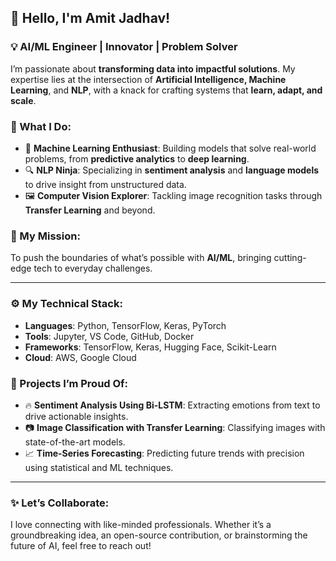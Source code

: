 ## 👋 Hello, I'm Amit Jadhav!

### 💡 AI/ML Engineer | Innovator | Problem Solver

I’m passionate about **transforming data into impactful solutions**. My expertise lies at the intersection of **Artificial Intelligence, Machine Learning**, and **NLP**, with a knack for crafting systems that **learn, adapt, and scale**.

### 🚀 What I Do:
- 🧠 **Machine Learning Enthusiast**: Building models that solve real-world problems, from **predictive analytics** to **deep learning**.
- 🔍 **NLP Ninja**: Specializing in **sentiment analysis** and **language models** to drive insight from unstructured data.
- 🖼️ **Computer Vision Explorer**: Tackling image recognition tasks through **Transfer Learning** and beyond.

### 🌟 My Mission:
To push the boundaries of what’s possible with **AI/ML**, bringing cutting-edge tech to everyday challenges.

---

### ⚙️ My Technical Stack:
- **Languages**: Python, TensorFlow, Keras, PyTorch
- **Tools**: Jupyter, VS Code, GitHub, Docker
- **Frameworks**: TensorFlow, Keras, Hugging Face, Scikit-Learn
- **Cloud**: AWS, Google Cloud

### 💼 Projects I’m Proud Of:
- 🔥 **Sentiment Analysis Using Bi-LSTM**: Extracting emotions from text to drive actionable insights.
- 📷 **Image Classification with Transfer Learning**: Classifying images with state-of-the-art models.
- 📈 **Time-Series Forecasting**: Predicting future trends with precision using statistical and ML techniques.

---

### ✨ Let’s Collaborate:
I love connecting with like-minded professionals. Whether it’s a groundbreaking idea, an open-source contribution, or brainstorming the future of AI, feel free to reach out!
